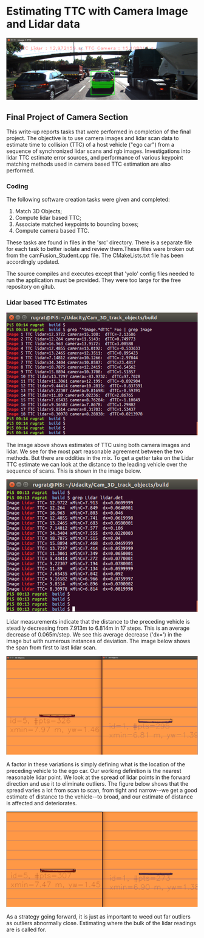 # Estimating TTC with Camera Image and Lidar data

<img src="pngs.d/3DTrack.png" />


## Final Project of Camera Section
This write-up reports tasks that were performed in completion of the final project. The objective is to use camera images and lidar scan data to estimate time to collision (TTC) of a host vehicle ("ego car") from a sequence of synchronized lidar scans and rgb images. Investigations into lidar TTC estimate error sources, and performance of various keypoint matching methods used in camera based TTC estimation are also performed.

### Coding

The following software creation tasks were given and completed:

1. Match 3D Objects;
2. Compute lidar based TTC;
3. Associate matched keypoints to bounding boxes;
4. Compute camera based TTC.

These tasks are found in files in the 'src' directory. There is a separate file for each task to better isolate and review them.These files were broken out from the camFusion_Student.cpp file. The CMakeLists.txt file has been accordingly updated.

The source compiles and executes except that 'yolo' config files needed to run the application must be provided. They were too large for the free repository on gitub.


### Lidar based TTC Estimates

<img src="pngs.d/TTC-Cam-Lidar.png" />

The image above shows estimates of TTC using both camera images and lidar. We see for the most part reasonable agreement between the two methods. But there are oddities in the mix. To get a getter take on the Lidar TTC estimate we can look at the distance to the leading vehicle over the sequence of scans. This is shown in the image below.

<img src="pngs.d/Lidar-TTC.png" />

Lidar measurements indicate that the distance to the preceding vehicle is steadily decreasing from 7.913m to 6.814m in 17 steps. This is an average decrease of 0.065m/step. We see this average decrease ('dx=') in the image but with numerous instances of deviation. The image below shows the span from first to last lidar scan.

<img src="pngs.d/OverHead-1-18.png" />

A factor in these variations is simply defining what is the location of the preceding vehicle to the ego car. Our working definition is the nearest reasonable lidar point. We look at the spread of lidar points in the forward direction and use it to eliminate outliers. The figure below shows that the spread varies a lot from scan to scan, from tight and narrow--we get a good estimate of distance to the vehicle--to broad, and our estimate of distance is affected and deteriorates.

<img src="pngs.d/Lidar-Narr-Brd.png" />

As a strategy going forward, it is just as important to weed out far outliers as outliers abnormally close. Estimating where the bulk of the lidar readings are is called for.










